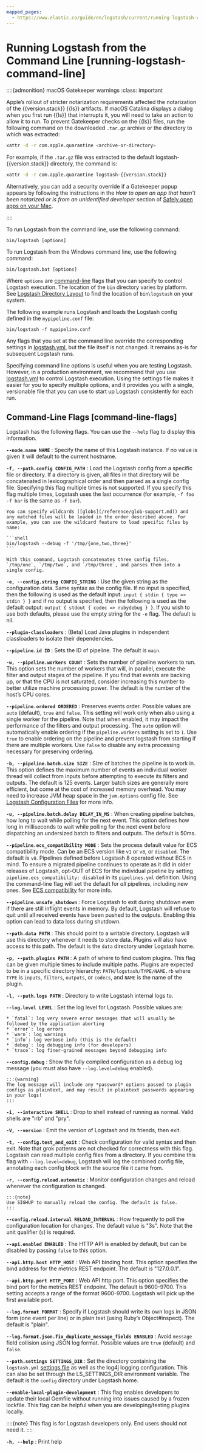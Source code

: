 ```yaml
---
mapped_pages:
  - https://www.elastic.co/guide/en/logstash/current/running-logstash-command-line.html
---
```


# Running Logstash from the Command Line [running-logstash-command-line]

::::{admonition} macOS Gatekeeper warnings
:class: important

Apple’s rollout of stricter notarization requirements affected the notarization of the {{version.stack}} {{ls}} artifacts. If macOS Catalina displays a dialog when you first run {{ls}} that interrupts it, you will need to take an action to allow it to run. To prevent Gatekeeper checks on the {{ls}} files, run the following command on the downloaded `.tar.gz` archive or the directory to which was extracted:

```sh
xattr -d -r com.apple.quarantine <archive-or-directory>
```

For example, if the `.tar.gz` file was extracted to the default logstash-{{version.stack}} directory, the command is:

```sh subs=true
xattr -d -r com.apple.quarantine logstash-{{version.stack}}
```

Alternatively, you can add a security override if a Gatekeeper popup appears by following the instructions in the *How to open an app that hasn’t been notarized or is from an unidentified developer* section of [Safely open apps on your Mac](https://support.apple.com/en-us/HT202491).

::::


To run Logstash from the command line, use the following command:

```shell
bin/logstash [options]
```

To run Logstash from the Windows command line, use the following command:

```shell
bin/logstash.bat [options]
```

Where `options` are [command-line](#command-line-flags) flags that you can specify to control Logstash execution. The location of the `bin` directory varies by platform. See [Logstash Directory Layout](/reference/dir-layout.md) to find the location of `bin\logstash` on your system.

The following example runs Logstash and loads the Logstash config defined in the `mypipeline.conf` file:

```shell
bin/logstash -f mypipeline.conf
```

Any flags that you set at the command line override the corresponding settings in [logstash.yml](/reference/logstash-settings-file.md), but the file itself is not changed. It remains as-is for subsequent Logstash runs.

Specifying command line options is useful when you are testing Logstash. However, in a production environment, we recommend that you use [logstash.yml](/reference/logstash-settings-file.md) to control Logstash execution. Using the settings file makes it easier for you to specify multiple options, and it provides you with a single, versionable file that you can use to start up Logstash consistently for each run.

## Command-Line Flags [command-line-flags]

Logstash has the following flags. You can use the `--help` flag to display this information.

**`--node.name NAME`**
:   Specify the name of this Logstash instance. If no value is given it will default to the current hostname.

**`-f, --path.config CONFIG_PATH`**
:   Load the Logstash config from a specific file or directory. If a directory is given, all files in that directory will be concatenated in lexicographical order and then parsed as a single config file. Specifying this flag multiple times is not supported. If you specify this flag multiple times, Logstash uses the last occurrence (for example, `-f foo -f bar` is the same as `-f bar`).

    You can specify wildcards ([globs](/reference/glob-support.md)) and any matched files will be loaded in the order described above. For example, you can use the wildcard feature to load specific files by name:

    ```shell
    bin/logstash --debug -f '/tmp/{one,two,three}'
    ```

    With this command, Logstash concatenates three config files, `/tmp/one`, `/tmp/two`, and `/tmp/three`, and parses them into a single config.


**`-e, --config.string CONFIG_STRING`**
:   Use the given string as the configuration data. Same syntax as the config file. If no input is specified, then the following is used as the default input: `input { stdin { type => stdin } }` and if no output is specified, then the following is used as the default output: `output { stdout { codec => rubydebug } }`. If you wish to use both defaults, please use the empty string for the `-e` flag. The default is nil.

**`--plugin-classloaders`**
:   (Beta) Load Java plugins in independent classloaders to isolate their dependencies.

**`--pipeline.id ID`**
:   Sets the ID of pipeline. The default is `main`.

**`-w, --pipeline.workers COUNT`**
:   Sets the number of pipeline workers to run. This option sets the number of workers that will, in parallel, execute the filter and output stages of the pipeline. If you find that events are backing up, or that  the CPU is not saturated, consider increasing this number to better utilize machine processing power. The default is the number of the host’s CPU cores.

**`--pipeline.ordered ORDERED`**
:   Preserves events order. Possible values are `auto` (default), `true` and `false`. This setting will work only when also using a single worker for the pipeline. Note that when enabled, it may impact the performance of the filters and output processing. The `auto` option will automatically enable ordering if the `pipeline.workers` setting is set to `1`. Use `true` to enable ordering on the pipeline and prevent logstash from starting if there are multiple workers. Use `false` to disable any extra processing necessary for preserving ordering.

**`-b, --pipeline.batch.size SIZE`**
:   Size of batches the pipeline is to work in. This option defines the maximum number of events an individual worker thread will collect from inputs before attempting to execute its filters and outputs. The default is 125 events. Larger batch sizes are generally more efficient, but come at the cost of increased memory overhead. You may need to increase JVM heap space in the `jvm.options` config file. See [Logstash Configuration Files](/reference/config-setting-files.md) for more info.

**`-u, --pipeline.batch.delay DELAY_IN_MS`**
:   When creating pipeline batches, how long to wait while polling for the next event. This option defines how long in milliseconds to wait while polling for the next event before dispatching an undersized batch to filters and outputs. The default is 50ms.

**`--pipeline.ecs_compatibility MODE`**
:   Sets the process default value for  ECS compatibility mode. Can be an ECS version like `v1` or `v8`, or `disabled`. The default is `v8`. Pipelines defined before Logstash 8 operated without ECS in mind. To ensure a migrated pipeline continues to operate as it did in older releases of Logstash, opt-OUT of ECS for the individual pipeline by setting `pipeline.ecs_compatibility: disabled` in its `pipelines.yml` definition. Using the command-line flag will set the default for *all* pipelines, including new ones. See [ECS compatibility](/reference/ecs-ls.md#ecs-compatibility) for more info.

**`--pipeline.unsafe_shutdown`**
:   Force Logstash to exit during shutdown even if there are still inflight events in memory. By default, Logstash will refuse to quit until all received events have been pushed to the outputs. Enabling this option can lead to data loss during shutdown.

**`--path.data PATH`**
:   This should point to a writable directory. Logstash will use this directory whenever it needs to store data. Plugins will also have access to this path. The default is the `data` directory under Logstash home.

**`-p, --path.plugins PATH`**
:   A path of where to find custom plugins. This flag can be given multiple times to include multiple paths. Plugins are expected to be in a specific directory hierarchy: `PATH/logstash/TYPE/NAME.rb` where `TYPE` is `inputs`, `filters`, `outputs`, or `codecs`, and `NAME` is the name of the plugin.

**`-l, --path.logs PATH`**
:   Directory to write Logstash internal logs to.

**`--log.level LEVEL`**
:   Set the log level for Logstash. Possible values are:

    * `fatal`: log very severe error messages that will usually be followed by the application aborting
    * `error`: log errors
    * `warn`: log warnings
    * `info`: log verbose info (this is the default)
    * `debug`: log debugging info (for developers)
    * `trace`: log finer-grained messages beyond debugging info


**`--config.debug`**
:   Show the fully compiled configuration as a debug log message (you must also have `--log.level=debug` enabled).

    :::{warning}
    The log message will include any *password* options passed to plugin configs as plaintext, and may result in plaintext passwords appearing in your logs!
    :::

**`-i, --interactive SHELL`**
:   Drop to shell instead of running as normal. Valid shells are "irb" and "pry".

**`-V, --version`**
:   Emit the version of Logstash and its friends, then exit.

**`-t, --config.test_and_exit`**
:   Check configuration for valid syntax and then exit. Note that grok patterns are not checked for correctness with this flag. Logstash can read multiple config files from a directory. If you combine this flag with `--log.level=debug`, Logstash will log the combined config file, annotating each config block with the source file it came from.

**`-r, --config.reload.automatic`**
:   Monitor configuration changes and reload whenever the configuration is changed.

    :::{note}
    Use SIGHUP to manually reload the config. The default is false.
    :::

**`--config.reload.interval RELOAD_INTERVAL`**
:   How frequently to poll the configuration location for changes. The default value is "3s". Note that the unit qualifier (`s`) is required.

**`--api.enabled ENABLED`**
:   The HTTP API is enabled by default, but can be disabled by passing `false` to this option.

**`--api.http.host HTTP_HOST`**
:   Web API binding host. This option specifies the bind address for the metrics REST endpoint. The default is "127.0.0.1".

**`--api.http.port HTTP_PORT`**
:   Web API http port. This option specifies the bind port for the metrics REST endpoint. The default is 9600-9700. This setting accepts a range of the format 9600-9700. Logstash will pick up the first available port.

**`--log.format FORMAT`**
:   Specify if Logstash should write its own logs in JSON form (one event per line) or in plain text (using Ruby’s Object#inspect). The default is "plain".

**`--log.format.json.fix_duplicate_message_fields ENABLED`**
:   Avoid `message` field collision using JSON log format. Possible values are `true` (default) and `false`.

**`--path.settings SETTINGS_DIR`**
:   Set the directory containing the `logstash.yml` [settings file](/reference/logstash-settings-file.md) as well as the log4j logging configuration. This can also be set through the LS_SETTINGS_DIR environment variable. The default is the `config` directory under Logstash home.

**`--enable-local-plugin-development`**
:   This flag enables developers to update their local Gemfile without running into issues caused by a frozen lockfile. This flag can be helpful when you are developing/testing plugins locally.

::::{note}
This flag is for Logstash developers only. End users should not need it.
::::


**`-h, --help`**
:   Print help



